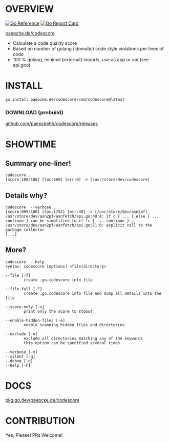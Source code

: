 # OVERVIEW
[![Go Reference](https://pkg.go.dev/badge/paepcke.de/codescore.svg)](https://pkg.go.dev/paepcke.de/codescore) [![Go Report Card](https://goreportcard.com/badge/paepcke.de/codescore)](https://goreportcard.com/report/paepcke.de/codescore)

[paepche.de/codescore](https://paepcke.de/codescore/)

- Calculate a code quality score
- Based on number of golang (idomatic) code style violations per lines of code
- 100 % golang, minimal (external) imports, use as app or api (see api.goo)

# INSTALL

```
go install paepcke.de/codescore/cmd/codescore@latest
```

### DOWNLOAD (prebuild)

[github.com/paepckehh/codescore/releases](https://github.com/paepckehh/codescore/releases)

# SHOWTIME 

## Summary one-liner!

```Shell 
codescore .
[score:100/100] [loc:669] [err:0] -> [/usr/store/dev/codescore]

```

## Details why?

```Shell 
codescore  --verbose .
[score:099/100] [loc:1752] [err:40] -> [/usr/store/dev/asn2pf]
/usr/store/dev/asn2pf/asnfetch/api.go:48:4: if c { ... } else { ... continue } can be simplified to if !c { ... continue } ...
/usr/store/dev/asn2pf/asnfetch/api.go:71:6: explicit call to the garbage collector
[...]

```

## More?

```Shell 
codescore  --help
syntax: codescore [options] <file|directory>

--file [-f]
		create .go.codescore info file

--file-full [-F]
		create .go.codescore info file and dump all details into the file

--score-only [-s]
		print only the score to stdout

--enable-hidden-files [-e]
		enable scanning hidden files and directories

--exclude [-e]
		exclude all directories matching any of the keywords
		this option can be specified several times

--verbose [-v]
--silent [-q]
--debug [-d]
--help [-h]
```

# DOCS

[pkg.go.dev/paepcke.de/codescore](https://pkg.go.dev/paepcke.de/codescore)

# CONTRIBUTION

Yes, Please! PRs Welcome! 
